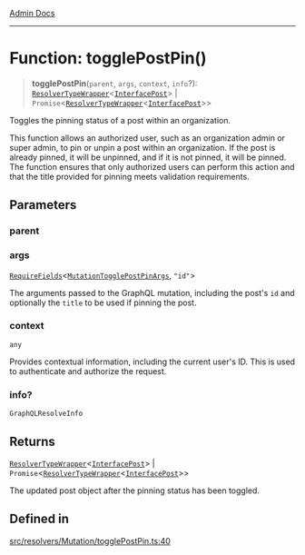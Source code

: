 [Admin Docs](/)

***

# Function: togglePostPin()

> **togglePostPin**(`parent`, `args`, `context`, `info`?): [`ResolverTypeWrapper`](../../../../types/generatedGraphQLTypes/type-aliases/ResolverTypeWrapper.md)\<[`InterfacePost`](../../../../models/Post/interfaces/InterfacePost.md)\> \| `Promise`\<[`ResolverTypeWrapper`](../../../../types/generatedGraphQLTypes/type-aliases/ResolverTypeWrapper.md)\<[`InterfacePost`](../../../../models/Post/interfaces/InterfacePost.md)\>\>

Toggles the pinning status of a post within an organization.

This function allows an authorized user, such as an organization admin or super admin, to pin or unpin a post within an organization. If the post is already pinned, it will be unpinned, and if it is not pinned, it will be pinned. The function ensures that only authorized users can perform this action and that the title provided for pinning meets validation requirements.

## Parameters

### parent

### args

[`RequireFields`](../../../../types/generatedGraphQLTypes/type-aliases/RequireFields.md)\<[`MutationTogglePostPinArgs`](../../../../types/generatedGraphQLTypes/type-aliases/MutationTogglePostPinArgs.md), `"id"`\>

The arguments passed to the GraphQL mutation, including the post's `id` and optionally the `title` to be used if pinning the post.

### context

`any`

Provides contextual information, including the current user's ID. This is used to authenticate and authorize the request.

### info?

`GraphQLResolveInfo`

## Returns

[`ResolverTypeWrapper`](../../../../types/generatedGraphQLTypes/type-aliases/ResolverTypeWrapper.md)\<[`InterfacePost`](../../../../models/Post/interfaces/InterfacePost.md)\> \| `Promise`\<[`ResolverTypeWrapper`](../../../../types/generatedGraphQLTypes/type-aliases/ResolverTypeWrapper.md)\<[`InterfacePost`](../../../../models/Post/interfaces/InterfacePost.md)\>\>

The updated post object after the pinning status has been toggled.

## Defined in

[src/resolvers/Mutation/togglePostPin.ts:40](https://github.com/Suyash878/talawa-api/blob/cfd688207611ba245c99edd8dbaccb2cdbf6a043/src/resolvers/Mutation/togglePostPin.ts#L40)
